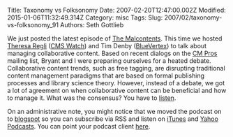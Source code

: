 Title: Taxonomy vs Folksonomy
Date: 2007-02-20T12:47:00.002Z
Modified: 2015-01-06T11:32:49.314Z
Category: misc
Tags: 
Slug: 2007/02/taxonomy-vs-folksonomy_91
Authors: Seth Gottlieb

We just posted the latest episode of [The Malcontents](http://themalcontents.blogspot.com). This time we hosted [Theresa Regli](http://www.cmswatch.com/Analyst/15-Regli) ([CMS Watch](http://www.cmswatch.com)) and Tim Denby ([BlueVertex](http://www.bluevertex.net/)) to talk about managing collaborative content. Based on recent dialogs on the [CM Pros](http://www.cmpros.org) mailing list, Bryant and I were preparing ourselves for a heated debate. Collaborative content trends, such as free tagging, are disrupting traditional content management paradigms that are based on formal publishing processes and library science theory. However, instead of a debate, we got a lot of agreement on when collaborative content can be beneficial and how to manage it. What was the consensus? You have to [listen](http://themalcontents.blogspot.com/2007/02/episode-vi-taxonomy-versus-folksonomy.html).   

On an administrative note, you might notice that we moved the podcast on to [blogspot](http://themalcontents.blogspot.com) so you can subscribe via RSS and listen on [iTunes](http://www.itunes.com) and [Yahoo Podcasts](http://podcasts.yahoo.com). You can point your podcast client [here](http://feeds.feedburner.com/TheMalcontents). 
